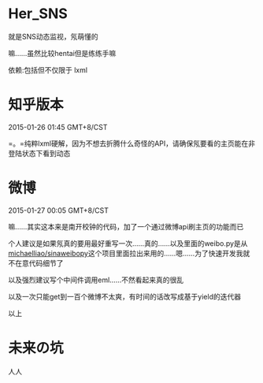 # Her_SNS
就是SNS动态监视，氖萌懂的

嘛……虽然比较hentai但是练练手嘛

依赖:包括但不仅限于 lxml

知乎版本
===============================

2015-01-26 01:45 GMT+8/CST

=。=纯粹lxml硬解，因为不想去折腾什么奇怪的API，请确保氖要看的主页能在非登陆状态下看到动态

微博
============================
2015-01-27 00:05 GMT+8/CST

嘛……其实这本来是南开校钟的代码，加了一个通过微博api刷主页的功能而已

个人建议是如果氖真的要用最好重写一次……真的……以及里面的weibo.py是从[michaelliao/sinaweibopy](https://github.com/michaelliao/sinaweibopy)这个项目里面拉出来用的……嗯……为了快速开发我就不在意代码细节了

以及强烈建议写个中间件调用eml……不然看起来真的很乱

以及一次只能get到一百个微博不太爽，有时间的话改写成基于yield的迭代器

以上

未来の坑
========================
人人
